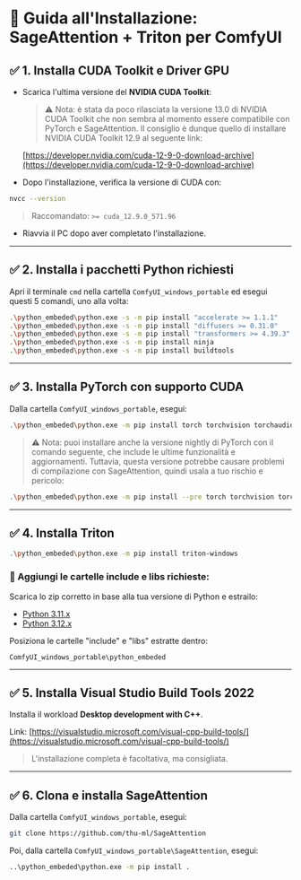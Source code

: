 # 🔧 Guida all'Installazione: SageAttention + Triton per ComfyUI

## ✅ 1. Installa CUDA Toolkit e Driver GPU

- Scarica l'ultima versione del **NVIDIA CUDA Toolkit**:

  > ⚠️ Nota: è stata da poco rilasciata la versione 13.0 di NVIDIA CUDA Toolkit che non sembra al momento essere compatibile con PyTorch e SageAttention. Il consiglio è dunque quello di installare NVIDIA CUDA Toolkit 12.9 al seguente link:

  [https://developer.nvidia.com/cuda-12-9-0-download-archive](https://developer.nvidia.com/cuda-12-9-0-download-archive)

- Dopo l'installazione, verifica la versione di CUDA con:

```bash
nvcc --version
```

> Raccomandato: `>= cuda_12.9.0_571.96`

- Riavvia il PC dopo aver completato l'installazione.

---

## ✅ 2. Installa i pacchetti Python richiesti

Apri il terminale `cmd` nella cartella `ComfyUI_windows_portable` ed esegui questi 5 comandi, uno alla volta:

```bash
.\python_embeded\python.exe -s -m pip install "accelerate >= 1.1.1"
.\python_embeded\python.exe -s -m pip install "diffusers >= 0.31.0"
.\python_embeded\python.exe -s -m pip install "transformers >= 4.39.3"
.\python_embeded\python.exe -s -m pip install ninja
.\python_embeded\python.exe -s -m pip install buildtools
```

---

## ✅ 3. Installa PyTorch con supporto CUDA

Dalla cartella `ComfyUI_windows_portable`, esegui:

```bash
.\python_embeded\python.exe -m pip install torch torchvision torchaudio --extra-index-url https://download.pytorch.org/whl/cu129 --upgrade
```

> ⚠️ Nota: puoi installare anche la versione nightly di PyTorch con il comando seguente, che include le ultime funzionalità e aggiornamenti. Tuttavia, questa versione potrebbe causare problemi di compilazione con SageAttention, quindi usala a tuo rischio e pericolo:

```bash
.\python_embeded\python.exe -m pip install --pre torch torchvision torchaudio --index-url https://download.pytorch.org/whl/nightly/cu129 --upgrade
```

---

## ✅ 4. Installa Triton

```bash
.\python_embeded\python.exe -m pip install triton-windows
```

### 🧹 Aggiungi le cartelle include e libs richieste:

Scarica lo zip corretto in base alla tua versione di Python e estrailo:

- [Python 3.11.x](https://github.com/woct0rdho/triton-windows/releases/download/v3.0.0-windows.post1/python_3.11.9_include_libs.zip)
- [Python 3.12.x](https://github.com/woct0rdho/triton-windows/releases/download/v3.0.0-windows.post1/python_3.12.7_include_libs.zip)

Posiziona le cartelle "include" e "libs" estratte dentro:

```
ComfyUI_windows_portable\python_embeded
```

---

## ✅ 5. Installa Visual Studio Build Tools 2022

Installa il workload **Desktop development with C++**.

Link: [https://visualstudio.microsoft.com/visual-cpp-build-tools/](https://visualstudio.microsoft.com/visual-cpp-build-tools/)

> L'installazione completa è facoltativa, ma consigliata.

---

## ✅ 6. Clona e installa SageAttention

Dalla cartella `ComfyUI_windows_portable`, esegui:

```bash
git clone https://github.com/thu-ml/SageAttention
```

Poi, dalla cartella `ComfyUI_windows_portable\SageAttention`, esegui:

```bash
..\python_embeded\python.exe -m pip install .
```

